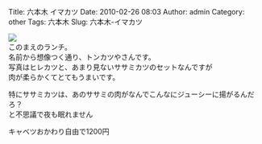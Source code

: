 Title: 六本木 イマカツ
Date: 2010-02-26 08:03
Author: admin
Category: other
Tags: 六本木
Slug: 六本木-イマカツ

[![](http://farm3.static.flickr.com/2706/4387546328_537b5c2906_m.jpg)](http://www.flickr.com/photos/46200029@N06/4387546328/)  
このまえのランチ。  
名前から想像つく通り、トンカツやさんです。  
写真はヒレカツと、あまり見ないササミカツのセットなんですが  
肉が柔らかくてとてもうまいです。

特にササミカツは、あのササミの肉がなんでこんなにジューシーに揚がるんだろ？  
と不思議で夜も眠れません

キャベツおかわり自由で1200円
